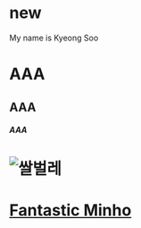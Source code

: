# new

My name is Kyeong Soo

# AAA
## AAA
##### AAA


# ![쌀벌레](http://cfs14.tistory.com/upload_control/download.blog?fhandle=YmxvZzMzOTU0QGZzMTQudGlzdG9yeS5jb206L2F0dGFjaC8wLzIwLmpwZw%3D%3D)
# [Fantastic Minho](https://www.youtube.com/watch?v=AAbokV76tkU)
